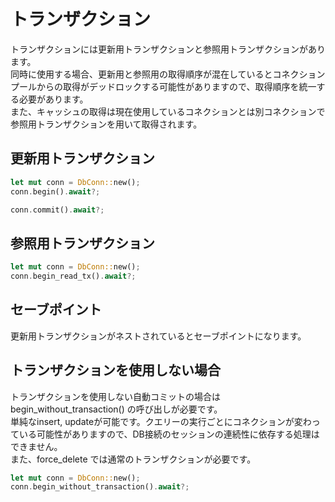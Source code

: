 # トランザクション

トランザクションには更新用トランザクションと参照用トランザクションがあります。  
同時に使用する場合、更新用と参照用の取得順序が混在しているとコネクションプールからの取得がデッドロックする可能性がありますので、取得順序を統一する必要があります。  
また、キャッシュの取得は現在使用しているコネクションとは別コネクションで参照用トランザクションを用いて取得されます。  

## 更新用トランザクション

```rust
let mut conn = DbConn::new();
conn.begin().await?;

conn.commit().await?;
```

## 参照用トランザクション

```rust
let mut conn = DbConn::new();
conn.begin_read_tx().await?;
```

## セーブポイント

更新用トランザクションがネストされているとセーブポイントになります。

## トランザクションを使用しない場合
トランザクションを使用しない自動コミットの場合は begin_without_transaction() の呼び出しが必要です。  
単純なinsert, updateが可能です。クエリーの実行ごとにコネクションが変わっている可能性がありますので、DB接続のセッションの連続性に依存する処理はできません。  
また、force_delete では通常のトランザクションが必要です。

```rust
let mut conn = DbConn::new();
conn.begin_without_transaction().await?;
```

